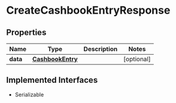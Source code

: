 

# CreateCashbookEntryResponse



## Properties

Name | Type | Description | Notes
------------ | ------------- | ------------- | -------------
**data** | [**CashbookEntry**](CashbookEntry.md) |  |  [optional]


## Implemented Interfaces

* Serializable


